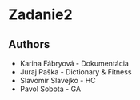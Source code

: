# Zadanie2
<p align="center">

## **Authors**
- Karina Fábryová - Dokumentácia
- Juraj Paška - Dictionary & Fitness
- Slavomír Slavejko - HC
- Pavol Sobota - GA

</p>
